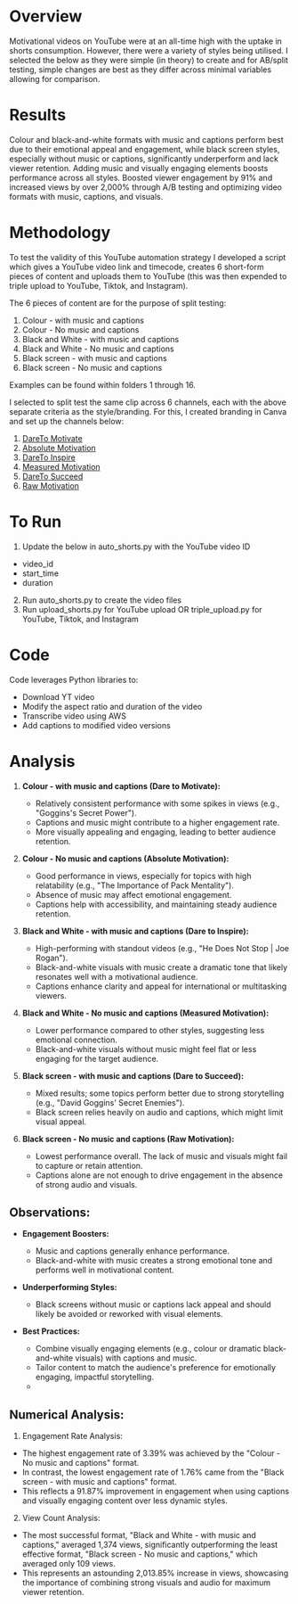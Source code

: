 # Overview
Motivational videos on YouTube were at an all-time high with the uptake in shorts consumption. However, there were a variety of styles being utilised. I selected the below as they were simple (in theory) to create and for AB/split testing, simple changes are best as they differ across minimal variables allowing for comparison.

# Results
Colour and black-and-white formats with music and captions perform best due to their emotional appeal and engagement, while black screen styles, especially without music or captions, significantly underperform and lack viewer retention. Adding music and visually engaging elements boosts performance across all styles. Boosted viewer engagement by 91% and increased views by over 2,000% through A/B testing and optimizing video formats with music, captions, and visuals.

# Methodology
To test the validity of this YouTube automation strategy I developed a script which gives a YouTube video link and timecode, creates 6 short-form pieces of content and uploads them to YouTube (this was then expended to triple upload to YouTube, Tiktok, and Instagram).

The 6 pieces of content are for the purpose of split testing:
1. Colour - with music and captions
2. Colour - No music and captions
3. Black and White - with music and captions
4. Black and White - No music and captions
5. Black screen - with music and captions
6. Black screen - No music and captions

Examples can be found within folders 1 through 16.

I selected to split test the same clip across 6 channels, each with the above separate criteria as the style/branding. For this, I created branding in Canva and set up the channels below:

1. [DareTo Motivate](https://www.youtube.com/@dareto_motivate)
2. [Absolute Motivation](https://www.youtube.com/@Absolute-Motivation)
3. [DareTo Inspire](https://www.youtube.com/@dareto_inspire)
4. [Measured Motivation](https://www.youtube.com/@measuredmotivation)
5. [DareTo Succeed](https://www.youtube.com/@dareto_succeed)
6. [Raw Motivation](https://www.youtube.com/@rawmotivation_)

# To Run

1. Update the below in auto_shorts.py with the YouTube video ID 
 - video_id
 - start_time
 - duration
2. Run auto_shorts.py to create the video files
3. Run upload_shorts.py for YouTube upload OR triple_upload.py for YouTube, Tiktok, and Instagram

# Code

Code leverages Python libraries to:
- Download YT video
- Modify the aspect ratio and duration of the video
- Transcribe video using AWS
- Add captions to modified video versions

# Analysis

1. **Colour - with music and captions (Dare to Motivate):**
   - Relatively consistent performance with some spikes in views (e.g., "Goggins's Secret Power").
   - Captions and music might contribute to a higher engagement rate.
   - More visually appealing and engaging, leading to better audience retention.

2. **Colour - No music and captions (Absolute Motivation):**
   - Good performance in views, especially for topics with high relatability (e.g., "The Importance of Pack Mentality").
   - Absence of music may affect emotional engagement.
   - Captions help with accessibility, and maintaining steady audience retention.

3. **Black and White - with music and captions (Dare to Inspire):**
   - High-performing with standout videos (e.g., "He Does Not Stop | Joe Rogan").
   - Black-and-white visuals with music create a dramatic tone that likely resonates well with a motivational audience.
   - Captions enhance clarity and appeal for international or multitasking viewers.

4. **Black and White - No music and captions (Measured Motivation):**
   - Lower performance compared to other styles, suggesting less emotional connection.
   - Black-and-white visuals without music might feel flat or less engaging for the target audience.

5. **Black screen - with music and captions (Dare to Succeed):**
   - Mixed results; some topics perform better due to strong storytelling (e.g., "David Goggins' Secret Enemies").
   - Black screen relies heavily on audio and captions, which might limit visual appeal.

6. **Black screen - No music and captions (Raw Motivation):**
   - Lowest performance overall. The lack of music and visuals might fail to capture or retain attention.
   - Captions alone are not enough to drive engagement in the absence of strong audio and visuals.

## Observations:
- **Engagement Boosters:**
  - Music and captions generally enhance performance.
  - Black-and-white with music creates a strong emotional tone and performs well in motivational content.

- **Underperforming Styles:**
  - Black screens without music or captions lack appeal and should likely be avoided or reworked with visual elements.

- **Best Practices:**
  - Combine visually engaging elements (e.g., colour or dramatic black-and-white visuals) with captions and music.
  - Tailor content to match the audience's preference for emotionally engaging, impactful storytelling.
  - 

## Numerical Analysis:
1. Engagement Rate Analysis:
- The highest engagement rate of 3.39% was achieved by the "Colour - No music and captions" format.
- In contrast, the lowest engagement rate of 1.76% came from the "Black screen - with music and captions" format.
- This reflects a 91.87% improvement in engagement when using captions and visually engaging content over less dynamic styles.

2. View Count Analysis:
- The most successful format, "Black and White - with music and captions," averaged 1,374 views, significantly outperforming the least effective format, "Black screen - No music and captions," which averaged only 109 views.
- This represents an astounding 2,013.85% increase in views, showcasing the importance of combining strong visuals and audio for maximum viewer retention.
